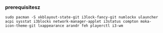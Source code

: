 ### prerequisitesz
`sudo pacman -S xkblayout-state-git i3lock-fancy-git numlockx ulauncher acpi sysstat i3blocks network-manager-applet i3status compton moka-icon-theme-git lxappearance arandr feh playerctl i3-wm`